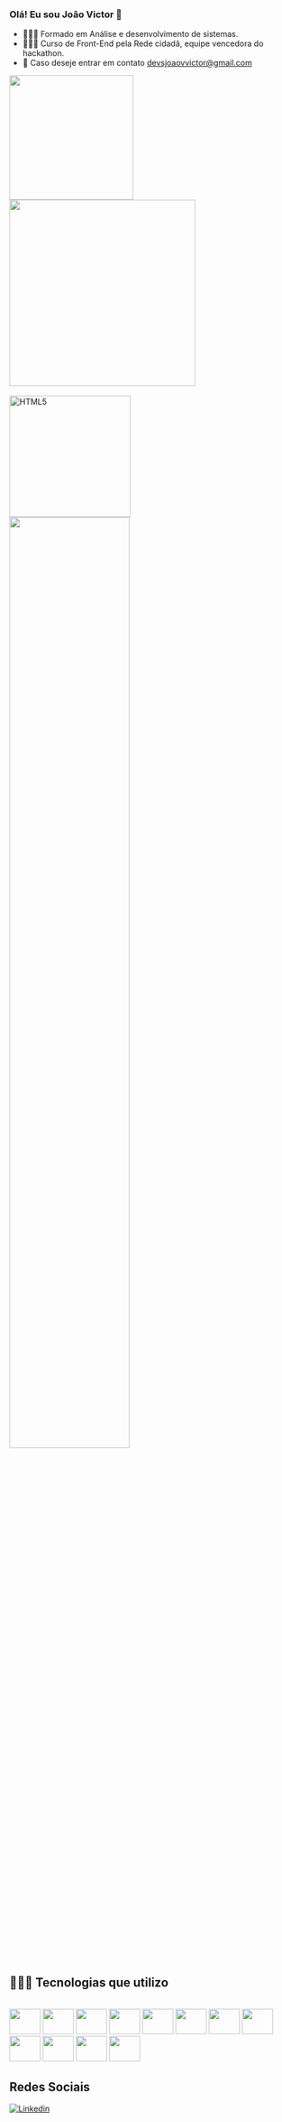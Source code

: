 ### Olá! Eu sou João Victor 👋
- 👨🏼‍🎓 Formado em Análise e desenvolvimento de sistemas.
- 👨🏼‍🎓 Curso de Front-End pela Rede cidadã, equipe vencedora do hackathon.
- 📧 Caso deseje entrar em contato devsjoaovvictor@gmail.com 
<div>
<img aling="" alt="" height="220" src="https://github-readme-stats.vercel.app/api?username=Victor87dev&show_icons=true&theme=codeSTACKr" />
   <img aling="" alt="" height="330" src="https://github-readme-stats.vercel.app/api/top-langs/?username=Victor87dev&layout=pie&theme=codeSTACKr" />
</div></br>

<div>
 <img aling="" alt="HTML5" height="215" src="https://github.com/Victor87dev/Victor87dev/assets/108354816/f0124393-f249-42a7-a316-0c27b90fec83" />
 <a href="http://www.github.com/Victor87dev"><img width= 65% src= "https://github-readme-streak-stats.herokuapp.com/?user=Victor87dev&stroke=ffffff&background=181824&ring=22c55e&fire=22c55e&currStreakNum=ffffff&currStreakLabel=22c55e&sideNums=ffffff&sideLabels=ffffff&dates=ffffff&hide_border=true" /></a>
</div></br>   
 
## 👨🏽‍💻 Tecnologias que utilizo
<div><br/> 
  <img aling="center" width="55" height="45" src="https://cdn.jsdelivr.net/gh/devicons/devicon/icons/html5/html5-original.svg" />         
  <img aling="center" width="55" height="45" src="https://cdn.jsdelivr.net/gh/devicons/devicon/icons/css3/css3-original.svg" />        
  <img aling="center" width="55" height="45" src="https://cdn.jsdelivr.net/gh/devicons/devicon/icons/javascript/javascript-original.svg" /> 
  <img aling="center" width="55" height="45" src="https://cdn.jsdelivr.net/gh/devicons/devicon@latest/icons/python/python-original.svg" />
  <img aling="center" width="55" height="45" src="https://cdn.jsdelivr.net/gh/devicons/devicon/icons/react/react-original.svg" />
  <img aling="center" width="55" height="45" src="https://cdn.jsdelivr.net/gh/devicons/devicon/icons/figma/figma-original.svg" />
  <img aling="center" width="55" height="45" src="https://cdn.jsdelivr.net/gh/devicons/devicon/icons/electron/electron-original.svg" />
  <img aling="center" width="55" height="45" src="https://cdn.jsdelivr.net/gh/devicons/devicon/icons/bootstrap/bootstrap-original.svg" />
  <img aling="center" width="55" height="45" src="https://cdn.jsdelivr.net/gh/devicons/devicon/icons/git/git-original.svg" />  
  <img aling="center" width="55" height="45" src="https://cdn.jsdelivr.net/gh/devicons/devicon/icons/nodejs/nodejs-original.svg" />
  <img aling="center" width="55" height="45" src="https://cdn.jsdelivr.net/gh/devicons/devicon@latest/icons/mysql/mysql-original.svg" />
  <img aling="center" width="55" height="45" src="https://cdn.jsdelivr.net/gh/devicons/devicon@latest/icons/insomnia/insomnia-original.svg" />
          
          
  
  

          
          
                                                  
  
          
</div>  

## Redes Sociais

[![Linkedin](https://img.shields.io/badge/LinkedIn-0077B5?style=for-the-badge&logo=linkedin&logoColor=white)](https://www.linkedin.com/in/victor-dev87/)

